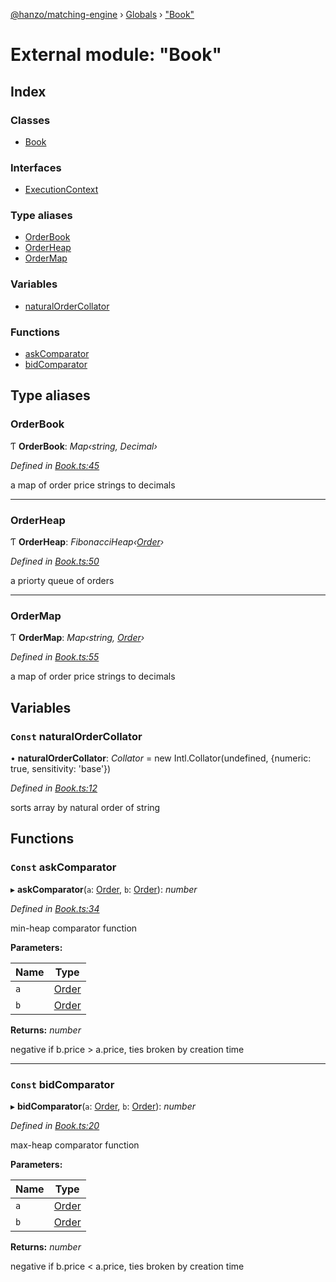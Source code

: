 [@hanzo/matching-engine](../README.md) › [Globals](../globals.md) › ["Book"](_book_.md)

# External module: "Book"

## Index

### Classes

* [Book](../classes/_book_.book.md)

### Interfaces

* [ExecutionContext](../interfaces/_book_.executioncontext.md)

### Type aliases

* [OrderBook](_book_.md#orderbook)
* [OrderHeap](_book_.md#orderheap)
* [OrderMap](_book_.md#ordermap)

### Variables

* [naturalOrderCollator](_book_.md#const-naturalordercollator)

### Functions

* [askComparator](_book_.md#const-askcomparator)
* [bidComparator](_book_.md#const-bidcomparator)

## Type aliases

###  OrderBook

Ƭ **OrderBook**: *Map‹string, Decimal›*

*Defined in [Book.ts:45](https://github.com/hanzoai/matching-engine/blob/4557e9b/src/Book.ts#L45)*

a map of order price strings to decimals

___

###  OrderHeap

Ƭ **OrderHeap**: *FibonacciHeap‹[Order](../classes/_order_.order.md)›*

*Defined in [Book.ts:50](https://github.com/hanzoai/matching-engine/blob/4557e9b/src/Book.ts#L50)*

a priorty queue of orders

___

###  OrderMap

Ƭ **OrderMap**: *Map‹string, [Order](../classes/_order_.order.md)›*

*Defined in [Book.ts:55](https://github.com/hanzoai/matching-engine/blob/4557e9b/src/Book.ts#L55)*

a map of order price strings to decimals

## Variables

### `Const` naturalOrderCollator

• **naturalOrderCollator**: *Collator* =  new Intl.Collator(undefined, {numeric: true, sensitivity: 'base'})

*Defined in [Book.ts:12](https://github.com/hanzoai/matching-engine/blob/4557e9b/src/Book.ts#L12)*

sorts array by natural order of string

## Functions

### `Const` askComparator

▸ **askComparator**(`a`: [Order](../classes/_order_.order.md), `b`: [Order](../classes/_order_.order.md)): *number*

*Defined in [Book.ts:34](https://github.com/hanzoai/matching-engine/blob/4557e9b/src/Book.ts#L34)*

min-heap comparator function

**Parameters:**

Name | Type |
------ | ------ |
`a` | [Order](../classes/_order_.order.md) |
`b` | [Order](../classes/_order_.order.md) |

**Returns:** *number*

negative if b.price > a.price, ties broken by creation time

___

### `Const` bidComparator

▸ **bidComparator**(`a`: [Order](../classes/_order_.order.md), `b`: [Order](../classes/_order_.order.md)): *number*

*Defined in [Book.ts:20](https://github.com/hanzoai/matching-engine/blob/4557e9b/src/Book.ts#L20)*

max-heap comparator function

**Parameters:**

Name | Type |
------ | ------ |
`a` | [Order](../classes/_order_.order.md) |
`b` | [Order](../classes/_order_.order.md) |

**Returns:** *number*

negative if b.price < a.price, ties broken by creation time
